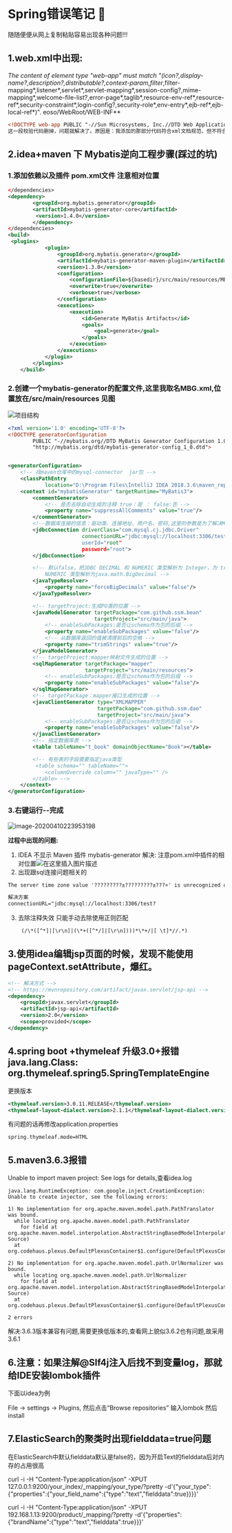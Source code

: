 # Spring错误笔记 :seedling:

随随便便从网上复制粘贴容易出现各种问题!!!

## 1.web.xml中出现:

**The content of element type "web-app" must match "(icon?,display-name?,description?,distributable?,context-param*,filter*,filter-mapping*,listener*,servlet*,servlet-mapping*,session-config?,mime-mapping*,welcome-file-list?,error-page*,taglib*,resource-env-ref*,resource-ref*,security-constraint*,login-config?,security-role*,env-entry*,ejb-ref*,ejb-local-ref*)". eoso/WebRoot/WEB-INF** 

```xml
<!DOCTYPE web-app PUBLIC "-//Sun Microsystems, Inc.//DTD Web Application 2.3//EN" "http://java.sun.com/dtd/web-app_2_3.dtd">
这一段校验代码删掉，问题就解决了。原因是：我添加的那部分代码符合xml文档规范，但不符合web-app_2_3.dtd所定义的规范。
```

## 2.idea+maven 下 Mybatis逆向工程步骤(踩过的坑)

### 1.添加依赖以及插件 pom.xml文件  注意相对位置

```xml
</dependencies> 
<dependency>
        <groupId>org.mybatis.generator</groupId>
        <artifactId>mybatis-generator-core</artifactId>
         <version>1.4.0</version>
        </dependency>
</dependencies>
<build>
 <plugins>
            <plugin>
                <groupId>org.mybatis.generator</groupId>
                <artifactId>mybatis-generator-maven-plugin</artifactId>
                <version>1.3.0</version>
                <configuration>
                    <configurationFile>${basedir}/src/main/resources/MBG.xml</configurationFile>
                    <overwrite>true</overwrite>
                    <verbose>true</verbose>
                </configuration>
                <executions>
                    <execution>
                        <id>Generate MyBatis Artifacts</id>
                        <goals>
                            <goal>generate</goal>
                        </goals>
                    </execution>
                </executions>
            </plugin>
        </plugins>
    </build>
```

### 2.创建一个mybatis-generator的配置文件,这里我取名MBG.xml,位置放在/src/main/resources 见图

![项目结构](images/1.PNG)

```xml
<?xml version='1.0' encoding='UTF-8'?>
<!DOCTYPE generatorConfiguration
        PUBLIC "-//mybatis.org//DTD MyBatis Generator Configuration 1.0//EN"
        "http://mybatis.org/dtd/mybatis-generator-config_1_0.dtd">


<generatorConfiguration>
    <!-- 找maven仓库中的mysql-connector  jar包 -->
    <classPathEntry
            location="D:\Program Files\IntelliJ IDEA 2018.3.6\maven_repo\mysql\mysql-connector-java\8.0.19\mysql-connector-java-8.0.19.jar"></classPathEntry>
    <context id="mybatisGenerator" targetRuntime="MyBatis3">
        <commentGenerator>
            <!-- 是否去除自动生成的注释 true：是 ： false:否 -->
            <property name="suppressAllComments" value="true"/>
        </commentGenerator>
        <!--数据库连接的信息：驱动类、连接地址、用户名、密码,这里的参数是为了解决MySQL连接报错 -->
        <jdbcConnection driverClass="com.mysql.cj.jdbc.Driver"
                        connectionURL="jdbc:mysql://localhost:3306/test?useUnicode=true&amp;characterEncoding=UTF-8&amp;serverTimezone=UTC
                        userId="root"
                        password="root">
        </jdbcConnection>

        <!-- 默认false，把JDBC DECIMAL 和 NUMERIC 类型解析为 Integer，为 true时把JDBC DECIMAL 和
            NUMERIC 类型解析为java.math.BigDecimal -->
        <javaTypeResolver>
            <property name="forceBigDecimals" value="false"/>
        </javaTypeResolver>

        <!-- targetProject:生成PO类的位置 -->
        <javaModelGenerator targetPackage="com.github.ssm.bean"
                            targetProject="src/main/java">
            <!-- enableSubPackages:是否让schema作为包的后缀 -->
            <property name="enableSubPackages" value="false"/>
            <!-- 从数据库返回的值被清理前后的空格 -->
            <property name="trimStrings" value="true"/>
        </javaModelGenerator>
        <!-- targetProject:mapper映射文件生成的位置 -->
        <sqlMapGenerator targetPackage="mapper"
                         targetProject="src/main/resources">
            <!-- enableSubPackages:是否让schema作为包的后缀 -->
            <property name="enableSubPackages" value="false"/>
        </sqlMapGenerator>
        <!-- targetPackage：mapper接口生成的位置 -->
        <javaClientGenerator type="XMLMAPPER"
                             targetPackage="com.github.ssm.dao"
                             targetProject="src/main/java">
            <!-- enableSubPackages:是否让schema作为包的后缀 -->
            <property name="enableSubPackages" value="false"/>
        </javaClientGenerator>
        <!-- 指定数据库表 -->
        <table tableName="t_book" domainObjectName="Book"></table>

        <!-- 有些表的字段需要指定java类型
         <table schema="" tableName="">
            <columnOverride column="" javaType="" />
        </table> -->
    </context>
</generatorConfiguration>
```

### 3.右键运行--完成

![image-20200410223953198](images/image-20200410223953198.png)

**过程中出现的问题:**

1. IDEA 不显示 Maven 插件 mybatis-generator 解决:   注意pom.xml中插件的相对位置![在这里插入图片描述](https://img-blog.csdnimg.cn/20200103152943123.png?x-oss-process=image/watermark,type_ZmFuZ3poZW5naGVpdGk,shadow_10,text_aHR0cHM6Ly9ibG9nLmNzZG4ubmV0L2dpdGh1Yl8zODMzNjkyNA==,size_16,color_FFFFFF,t_70)
2. 出现跟sql连接问题相关的

```txt
The server time zone value '?????????±?????????±???¤' is unrecognized or represents more than one time zone. You must configure either the server or JDBC driver (via the serverTimezone configuration property) to use a more specifc time zone value if you want to utilize time zone support.
```

```xml
解决方案
connectionURL="jdbc:mysql://localhost:3306/test?                           useUnicode=true&amp;characterEncoding=UTF-8&amp;serverTimezone=UTC"
```

3. 去除注释失效 只能手动去除使用正则匹配

   ```txt
    (/\*([^*]|[\r\n]|(\*+([^*/]|[\r\n])))*\*+/|[ \t]*//.*)
   ```

   

## 3.使用idea编辑jsp页面的时候，发现不能使用pageContext.setAttribute，爆红。

```xml
<!-- 解决方式 -->
<!-- https://mvnrepository.com/artifact/javax.servlet/jsp-api -->
<dependency>
    <groupId>javax.servlet</groupId>
    <artifactId>jsp-api</artifactId>
    <version>2.0</version>
    <scope>provided</scope>
</dependency>
```

## 4.spring boot +thymeleaf 升级3.0+报错java.lang.Class: org.thymeleaf.spring5.SpringTemplateEngine

更换版本

```xml
<thymeleaf.version>3.0.11.RELEASE</thymeleaf.version>
<thymeleaf-layout-dialect.version>2.1.1</thymeleaf-layout-dialect.version>
```

有问题的话再修改application.properties

```properties
spring.thymeleaf.mode=HTML
```

## 5.maven3.6.3报错

Unable to import maven project: See logs for details,查看idea.log 

```log
java.lang.RuntimeException: com.google.inject.CreationException: Unable to create injector, see the following errors:

1) No implementation for org.apache.maven.model.path.PathTranslator was bound.
  while locating org.apache.maven.model.path.PathTranslator
    for field at org.apache.maven.model.interpolation.AbstractStringBasedModelInterpolator.pathTranslator(Unknown Source)
  at org.codehaus.plexus.DefaultPlexusContainer$1.configure(DefaultPlexusContainer.java:350)

2) No implementation for org.apache.maven.model.path.UrlNormalizer was bound.
  while locating org.apache.maven.model.path.UrlNormalizer
    for field at org.apache.maven.model.interpolation.AbstractStringBasedModelInterpolator.urlNormalizer(Unknown Source)
  at org.codehaus.plexus.DefaultPlexusContainer$1.configure(DefaultPlexusContainer.java:350)

2 errors
```

解决:3.6.3版本兼容有问题,需要更换低版本的,查看网上貌似3.6.2也有问题,故采用3.6.1

## 6.注意：如果注解@Slf4j注入后找不到变量log，那就给IDE安装lombok插件

下面以idea为例

File  → settings →  Plugins,  然后点击“Browse repositories” 输入lombok 然后install

## 7.ElasticSearch的聚类时出现fielddata=true问题

​	在ElasticSearch中默认fielddata默认是false的，因为开启Text的fielddata后对内存的占用很高

curl -i -H "Content-Type:application/json" -XPUT 127.0.0.1:9200/your_index/_mapping/your_type/?pretty  -d'{"your_type":{"properties":{"your_field_name":{"type":"text","fielddata":true}}}}'

curl -i -H "Content-Type:application/json" -XPUT 192.168.1.13:9200/product/_mapping/?pretty  -d'{"properties":{"brandName":{"type":"text","fielddata":true}}}'